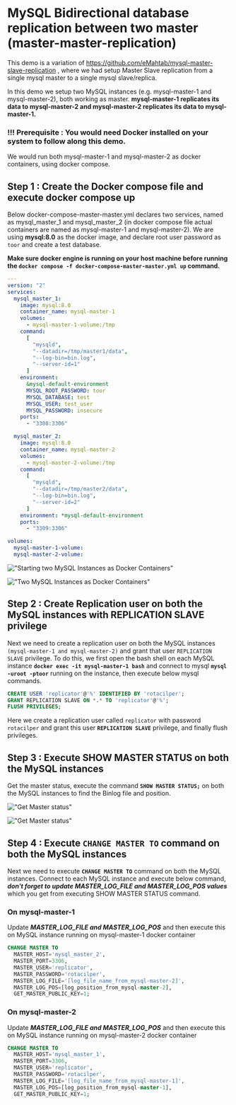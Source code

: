 # MySQL Bidirectional database replication between two master (master-master-replication)

This demo is a variation of https://github.com/eMahtab/mysql-master-slave-replication , where we had setup Master Slave replication from a single mysql master to a single mysql slave/replica.

In this demo we setup two MySQL instances (e.g. mysql-master-1 and mysql-master-2), both working as master. 
**mysql-master-1 replicates its data to mysql-master-2 and mysql-master-2 replicates its data to mysql-master-1.**

### !!! Prerequisite : You would need Docker installed on your system to follow along this demo.

We would run both mysql-master-1 and mysql-master-2 as docker containers, using docker compose.

## Step 1 : Create the Docker compose file and execute docker compose up

Below docker-compose-master-master.yml declares two services, named as mysql_master_1 and mysql_master_2 (in docker compose file actual containers are named as mysql-master-1 and mysql-master-2). We are using **mysql:8.0** as the docker image, and declare root user password as `toor` and create a test database.

**Make sure docker engine is running on your host machine before running the `docker compose -f docker-compose-master-master.yml up` command.**

```yml
---
version: "2"
services:
  mysql_master_1:
    image: mysql:8.0
    container_name: mysql-master-1
    volumes:
      - mysql-master-1-volume:/tmp
    command:
      [
        "mysqld",
        "--datadir=/tmp/master1/data",
        "--log-bin=bin.log",
        "--server-id=1"
      ]
    environment:
      &mysql-default-environment
      MYSQL_ROOT_PASSWORD: toor
      MYSQL_DATABASE: test
      MYSQL_USER: test_user
      MYSQL_PASSWORD: insecure
    ports:
      - "3308:3306"

  mysql_master_2:
    image: mysql:8.0
    container_name: mysql-master-2
    volumes:
      - mysql-master-2-volume:/tmp
    command:
      [
        "mysqld",
        "--datadir=/tmp/master2/data",
        "--log-bin=bin.log",
        "--server-id=2"
      ]
    environment: *mysql-default-environment
    ports:
      - "3309:3306"

volumes:
  mysql-master-1-volume:
  mysql-master-2-volume:
```

!["Starting two MySQL Instances as Docker Containers"](docker-compose-up.png?raw=true)

!["Two MySQL Instances as Docker Containers"](docker-containers.png?raw=true)

## Step 2 : Create Replication user on both the MySQL instances with REPLICATION SLAVE privilege
Next we need to create a replication user on both the MySQL instances `(mysql-master-1 and mysql-master-2)` and grant that user `REPLICATION SLAVE` privilege.
To do this, we first open the bash shell on each MySQL instance **`docker exec -it mysql-master-1 bash`** and connect to mysql **`mysql -uroot -ptoor`** running on the instance, then execute below mysql commands.
```sql
CREATE USER 'replicator'@'%' IDENTIFIED BY 'rotacilper';
GRANT REPLICATION SLAVE ON *.* TO 'replicator'@'%';
FLUSH PRIVILEGES;
```
Here we create a replication user called `replicator` with password `rotacilper` and grant this user **`REPLICATION SLAVE`** privilege, and finally flush privileges.

## Step 3 : Execute SHOW MASTER STATUS on both the MySQL instances
Get the master status, execute the command **`SHOW MASTER STATUS;`** on both the MySQL instances to find the Binlog file and position.

!["Get Master status"](create-replication-user-and-show-status.png?raw=true)

!["Get Master status"](create-replication-user-and-show-status-2.png?raw=true)

## Step 4 : Execute `CHANGE MASTER TO` command on both the MySQL instances
Next we need to execute **`CHANGE MASTER TO`** command on both the MySQL instances. Connect to each MySQL instance and execute below command, **_don't forget to update MASTER_LOG_FILE and MASTER_LOG_POS values_** which you get from executing SHOW MASTER STATUS command.

### On mysql-master-1
Update **_MASTER_LOG_FILE and MASTER_LOG_POS_** and then execute this on MySQL instance running on mysql-master-1 docker container

```sql
CHANGE MASTER TO
  MASTER_HOST='mysql_master_2',
  MASTER_PORT=3306,
  MASTER_USER='replicator',
  MASTER_PASSWORD='rotacilper',
  MASTER_LOG_FILE='[log_file_name_from_mysql-master-2]',
  MASTER_LOG_POS=[log_position_from_mysql-master-2],
  GET_MASTER_PUBLIC_KEY=1;
```

### On mysql-master-2
Update **_MASTER_LOG_FILE and MASTER_LOG_POS_** and then execute this on MySQL instance running on mysql-master-2 docker container

```sql
CHANGE MASTER TO
  MASTER_HOST='mysql_master_1',
  MASTER_PORT=3306,
  MASTER_USER='replicator',
  MASTER_PASSWORD='rotacilper',
  MASTER_LOG_FILE='[log_file_name_from_mysql-master-1]',
  MASTER_LOG_POS=[log_position_from_mysql-master-1],
  GET_MASTER_PUBLIC_KEY=1;
```

